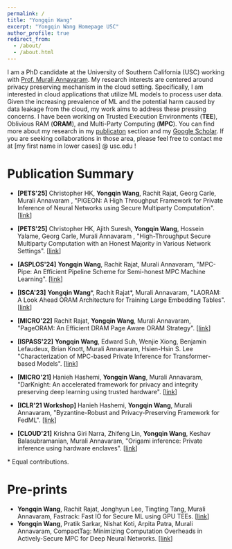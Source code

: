 ```yaml
---
permalink: /
title: "Yongqin Wang"
excerpt: "Yongqin Wang Homepage USC"
author_profile: true
redirect_from: 
  - /about/
  - /about.html
---
```


I am a PhD candidate at the University of Southern California (USC) working with [Prof. Murali Annavaram](http://scip-lab.usc.edu/). My research interests are centered around privacy preserving mechanism in the cloud setting. Specifically, I am interested in cloud applications that utilize ML models to process user data. Given the increasing prevalence of ML and the potential harm caused by data leakage from the cloud, my work aims to address these pressing concerns. I have been working on Trusted Execution Environments (**TEE**), Oblivious RAM (**ORAM**), and Multi-Party Computing (**MPC**). You can find more about my research in my [publicaton](https://iihihiuh.github.io/yongqin.github.io//publications/) section and my [Google Scholar](https://scholar.google.com/citations?user=DEH7pxcAAAAJ). If you are seeking collaborations in those area, please feel free to contact me at \[my first name in lower cases\] @ usc.edu !

# Publication Summary
- **\[PETS'25\]** Christopher HK, **Yongqin Wang**, Rachit Rajat, Georg Carle, Murali Annavaram
, "PIGEON: A High Throughput Framework for Private Inference of Neural Networks using Secure Multiparty Computation". \[[link](https://iihihiuh.github.io/yongqin.github.io/publications/2025-07-15-pigeon)\]

- **\[PETS'25\]** Christopher HK, Ajith Suresh, **Yongqin Wang**, Hossein Yalame, Georg Carle, Murali Annavaram
, "High-Throughput Secure Multiparty Computation with an Honest Majority in Various Network Settings". \[[link](https://iihihiuh.github.io/yongqin.github.io/publications/2025-07-14-heter)\]

- **\[ASPLOS'24\]** **Yongqin Wang**, Rachit Rajat, Murali Annavaram, "MPC-Pipe: An Efficient Pipeline Scheme for Semi-honest MPC Machine Learning". \[[link](https://iihihiuh.github.io/yongqin.github.io/publications/2024-04-27-mpcpipe)\]
- **\[ISCA'23\]** **Yongqin Wang**\*, Rachit Rajat\*, Murali Annavaram, "LAORAM: A Look Ahead ORAM Architecture for Training Large Embedding Tables". \[[link](https://iihihiuh.github.io/yongqin.github.io/publications/2023-06-19-pageoram)\]
- **\[MICRO'22\]** Rachit Rajat, **Yongqin Wang**, Murali Annavaram, "PageORAM: An Efficient DRAM Page Aware ORAM Strategy". \[[link](https://iihihiuh.github.io/yongqin.github.io/publications/2022-10-01-pageoram)\]
- **\[ISPASS'22\]** **Yongqin Wang**, Edward Suh, Wenjie Xiong, Benjamin Lefaudeux, Brian Knott, Murali Annavaram, Hsien-Hsin S. Lee "Characterization of MPC-based Private Inference for Transformer-based Models". \[[link](https://iihihiuh.github.io/yongqin.github.io/publications/2022-05-22-ispass)\]
- **\[MICRO'21\]** Hanieh Hashemi, **Yongqin Wang**, Murali Annavaram, "DarKnight: An accelerated framework for privacy and integrity preserving deep learning using trusted hardware". \[[link](https://iihihiuh.github.io/yongqin.github.io/publications/2021-10-08-darknight)\]
- **\[ICLR'21 Workshop\]** Hanieh Hashemi, **Yongqin Wang**, Murali Annavaram, "Byzantine-Robust and Privacy-Preserving Framework for FedML". \[[link](https://iihihiuh.github.io/yongqin.github.io/publications/2021-05-05-byzantine)\]
- **\[CLOUD'21\]** Krishna Giri Narra, Zhifeng Lin, **Yongqin Wang**, Keshav Balasubramanian, Murali Annavaram, "Origami inference: Private inference using hardware enclaves". \[[link](https://iihihiuh.github.io/yongqin.github.io/publications/2021-09-05-origami)\]

\* Equal contributions.

# Pre-prints
- **Yongqin Wang**, Rachit Rajat, Jonghyun Lee, Tingting Tang, Murali Annavaram, Fastrack: Fast IO for Secure ML using GPU TEEs. \[[link](https://arxiv.org/abs/2410.15240)\]
- **Yongqin Wang**, Pratik Sarkar, Nishat Koti, Arpita Patra, Murali Annavaram, CompactTag: Minimizing Computation Overheads in Actively-Secure MPC for Deep Neural Networks. \[[link](https://eprint.iacr.org/2023/1729)\]